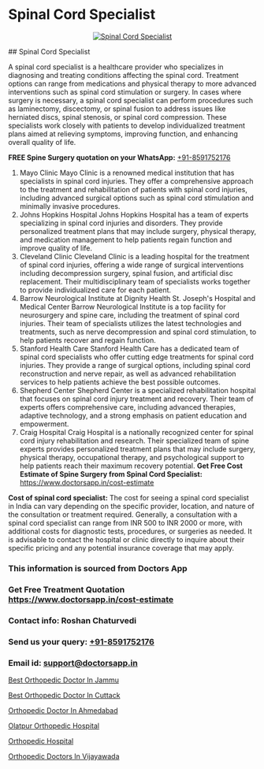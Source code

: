 # Spinal Cord Specialist

<p align="center">
  <a href="null">
    <img src="null" alt="Spinal Cord Specialist">
  </a>
</p>
## Spinal Cord Specialist

A spinal cord specialist is a healthcare provider who specializes in diagnosing and treating conditions affecting the spinal cord. Treatment options can range from medications and physical therapy to more advanced interventions such as spinal cord stimulation or surgery. In cases where surgery is necessary, a spinal cord specialist can perform procedures such as laminectomy, discectomy, or spinal fusion to address issues like herniated discs, spinal stenosis, or spinal cord compression. These specialists work closely with patients to develop individualized treatment plans aimed at relieving symptoms, improving function, and enhancing overall quality of life.

**FREE Spine Surgery quotation on your WhatsApp:**  [+91-8591752176](https://api.whatsapp.com/send?phone=8591752176)

1) Mayo Clinic   Mayo Clinic is a renowned medical institution that has specialists in spinal cord injuries. They offer a comprehensive approach to the treatment and rehabilitation of patients with spinal cord injuries, including advanced surgical options such as spinal cord stimulation and minimally invasive procedures.
2) Johns Hopkins Hospital   Johns Hopkins Hospital has a team of experts specializing in spinal cord injuries and disorders. They provide personalized treatment plans that may include surgery, physical therapy, and medication management to help patients regain function and improve quality of life.
3) Cleveland Clinic   Cleveland Clinic is a leading hospital for the treatment of spinal cord injuries, offering a wide range of surgical interventions including decompression surgery, spinal fusion, and artificial disc replacement. Their multidisciplinary team of specialists works together to provide individualized care for each patient.
4) Barrow Neurological Institute at Dignity Health St. Joseph's Hospital and Medical Center   Barrow Neurological Institute is a top facility for neurosurgery and spine care, including the treatment of spinal cord injuries. Their team of specialists utilizes the latest technologies and treatments, such as nerve decompression and spinal cord stimulation, to help patients recover and regain function.
5) Stanford Health Care   Stanford Health Care has a dedicated team of spinal cord specialists who offer cutting edge treatments for spinal cord injuries. They provide a range of surgical options, including spinal cord reconstruction and nerve repair, as well as advanced rehabilitation services to help patients achieve the best possible outcomes.
6) Shepherd Center   Shepherd Center is a specialized rehabilitation hospital that focuses on spinal cord injury treatment and recovery. Their team of experts offers comprehensive care, including advanced therapies, adaptive technology, and a strong emphasis on patient education and empowerment.
7) Craig Hospital   Craig Hospital is a nationally recognized center for spinal cord injury rehabilitation and research. Their specialized team of spine experts provides personalized treatment plans that may include surgery, physical therapy, occupational therapy, and psychological support to help patients reach their maximum recovery potential.
**Get Free Cost Estimate of Spine Surgery from Spinal Cord Specialist:** https://www.doctorsapp.in/cost-estimate

**Cost of spinal cord specialist:**
The cost for seeing a spinal cord specialist in India can vary depending on the specific provider, location, and nature of the consultation or treatment required. Generally, a consultation with a spinal cord specialist can range from INR 500 to INR 2000 or more, with additional costs for diagnostic tests, procedures, or surgeries as needed. It is advisable to contact the hospital or clinic directly to inquire about their specific pricing and any potential insurance coverage that may apply.

### This information is sourced from Doctors App 
### Get Free Treatment Quotation https://www.doctorsapp.in/cost-estimate
### Contact info: Roshan Chaturvedi 
### Send us your query: [+91-8591752176](https://api.whatsapp.com/send?phone=8591752176) 
### Email id: support@doctorsapp.in

[Best Orthopedic Doctor In Jammu](https://www.linkedin.com/pulse/best-orthopedic-doctor-jammu-doctorsapp-dhaka-hgame?trackingId=MT%2FepGN7BiFHB8LQkLc2Eg%3D%3D&lipi=urn%3Ali%3Apage%3Ad_flagship3_company_admin%3Bo%2BosOGJBSO63YocmsfjAZA%3D%3D)

[Best Orthopedic Doctor In Cuttack](https://www.linkedin.com/pulse/best-orthopedic-doctor-cuttack-doctorsapp-united-arab-emirates-6htbe?trackingId=TN2ksSKSFHWfrZ3kiT9Q5Q%3D%3D&lipi=urn%3Ali%3Apage%3Ad_flagship3_company_admin%3BSXrbBuk4SwWZ8nIcZ2zSvw%3D%3D)

[Orthopedic Doctor In Ahmedabad](https://medium.com/@vimalrana22/orthopedic-doctor-in-ahmedabad-180e68c3f3f8)

[Olatpur Orthopedic Hospital](https://medium.com/@manish632504/olatpur-orthopedic-hospital-e57f043c01d2)

[Orthopedic Hospital](https://doctors-apps.github.io/doctorsapp/orthopedic-hospital)

[Orthopedic Doctors In Vijayawada](https://doctors-apps.github.io/doctorsapp/orthopedic-doctors-in-vijayawada)

